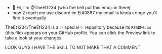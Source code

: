 - 👋 Hi, I’m @TheEt1234
(who the hell put this emoji in there)
- how 2 reach me
use discord im Et#0867
my email is kinda cringe
you'll find it eventually



TheEt1234/TheEt1234 is a ✨ special ✨ repository because its `README.md` (this file) appears on your GitHub profile.
You can click the Preview link to take a look at your changes.


LOOK GUYS
I HAVE THE SKILL TO NOT MAKE THAT A COMMENT
